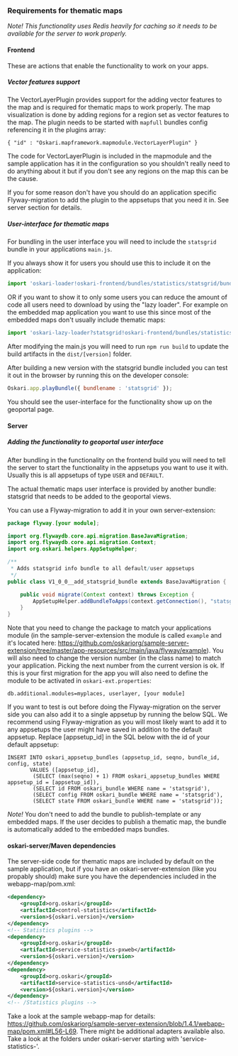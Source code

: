 ### Requirements for thematic maps

*Note! This functionality uses Redis heavily for caching so it needs to be available for the server to work properly.*

#### Frontend

These are actions that enable the functionality to work on your apps.

##### Vector features support

The VectorLayerPlugin provides support for the adding vector features to the map and is required for thematic maps to work properly. The map visualization is done by adding regions for a region set as vector features to the map. The plugin needs to be started with `mapfull` bundles config referencing it in the plugins array:

    { "id" : "Oskari.mapframework.mapmodule.VectorLayerPlugin" }

The code for VectorLayerPlugin is included in the mapmodule and the sample application has it in the configuration so you shouldn't really need to do anything about it but if you don't see any regions on the map this can be the cause.

If you for some reason don't have you should do an application specific Flyway-migration to add the plugin to the appsetups that you need it in. See server section for details.

##### User-interface for thematic maps

For bundling in the user interface you will need to include the `statsgrid` bundle in your applications `main.js`.

If you always show it for users you should use this to include it on the application:

```javascript
import 'oskari-loader!oskari-frontend/bundles/statistics/statsgrid/bundle.js';
```

OR if you want to show it to only some users you can reduce the amount of code all users need to download by using the "lazy loader". For example on the embedded map application you want to use this since most of the embedded maps don't usually include thematic maps:

```javascript
import 'oskari-lazy-loader?statsgrid!oskari-frontend/bundles/statistics/statsgrid/bundle.js';
```

After modifying the main.js you will need to run `npm run build` to update the build artifacts in the `dist/[version]` folder.

After building a new version with the statsgrid bundle included you can test it out in the browser by running this on the developer console:

```javascript
Oskari.app.playBundle({ bundlename : 'statsgrid' });
```

You should see the user-interface for the functionality show up on the geoportal page.

#### Server

##### Adding the functionality to geoportal user interface

After bundling in the functionality on the frontend build you will need to tell the server to start the functionality in the appsetups you want to use it with. Usually this is all appsetups of type `USER` and `DEFAULT`.

The actual thematic maps user interface is provided by another bundle: statsgrid that needs to be added to the geoportal views.

You can use a Flyway-migration to add it in your own server-extension:

```java
package flyway.[your module];

import org.flywaydb.core.api.migration.BaseJavaMigration;
import org.flywaydb.core.api.migration.Context;
import org.oskari.helpers.AppSetupHelper;

/**
 * Adds statsgrid info bundle to all default/user appsetups
 */
public class V1_0_0__add_statsgrid_bundle extends BaseJavaMigration {

    public void migrate(Context context) throws Exception {
        AppSetupHelper.addBundleToApps(context.getConnection(), "statsgrid");
    }
}
```

Note that you need to change the package to match your applications module (in the sample-server-extension the module is called `example` and it's located here: https://github.com/oskariorg/sample-server-extension/tree/master/app-resources/src/main/java/flyway/example). You will also need to change the version number (in the class name) to match your application. Picking the next number from the current version is ok. If this is your first migration for the app you will also need to define the module to be activated in `oskari-ext.properties`:

```
db.additional.modules=myplaces, userlayer, [your module]
```

If you want to test is out before doing the Flyway-migration on the server side you can also add it to a single appsetup by running the below SQL. We recommend using Flyway-migration as you will most likely want to add it to any appsetups the user might have saved in addition to the default appsetup. Replace [appsetup_id] in the SQL below with the id of your default appsetup:

    INSERT INTO oskari_appsetup_bundles (appsetup_id, seqno, bundle_id, config, state)
           VALUES ([appsetup_id],
            (SELECT (max(seqno) + 1) FROM oskari_appsetup_bundles WHERE appsetup_id = [appsetup_id]),
            (SELECT id FROM oskari_bundle WHERE name = 'statsgrid'),
            (SELECT config FROM oskari_bundle WHERE name = 'statsgrid'),
            (SELECT state FROM oskari_bundle WHERE name = 'statsgrid'));

*Note!* You don't need to add the bundle to publish-template or any embedded maps. If the user decides to publish a thematic map, the bundle is automatically added to the embedded maps bundles.

#### oskari-server/Maven dependencies

The server-side code for thematic maps are included by default on the sample application, but if you have an oskari-server-extension (like you propably should) make sure you have the dependencies included in the webapp-map/pom.xml:

```xml
<dependency>
    <groupId>org.oskari</groupId>
    <artifactId>control-statistics</artifactId>
    <version>${oskari.version}</version>
</dependency>
<!-- Statistics plugins -->
<dependency>
    <groupId>org.oskari</groupId>
    <artifactId>service-statistics-pxweb</artifactId>
    <version>${oskari.version}</version>
</dependency>
<dependency>
    <groupId>org.oskari</groupId>
    <artifactId>service-statistics-unsd</artifactId>
    <version>${oskari.version}</version>
</dependency>
<!-- /Statistics plugins -->
```

Take a look at the sample webapp-map for details: https://github.com/oskariorg/sample-server-extension/blob/1.4.1/webapp-map/pom.xml#L56-L69. There might be additional adapters available also. Take a look at the folders under oskari-server starting with 'service-statistics-'.
